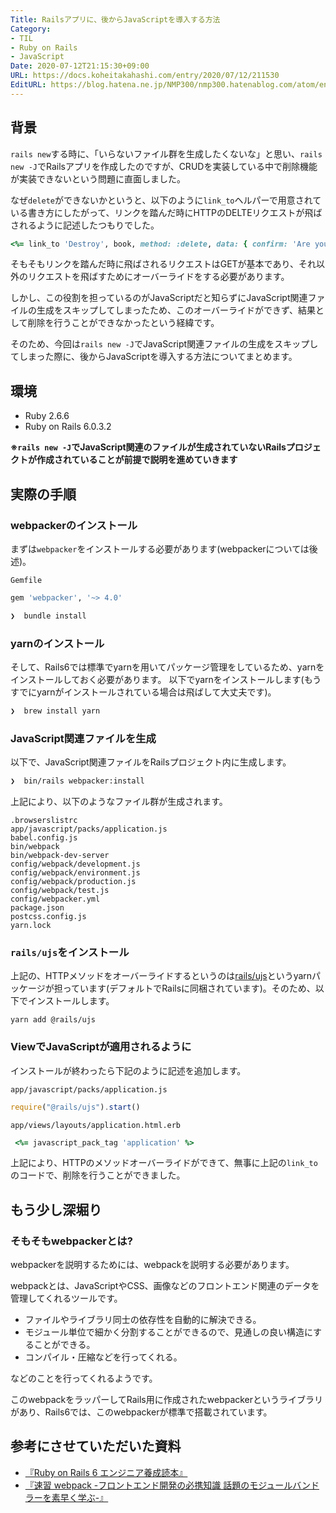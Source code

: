 ```yaml
---
Title: Railsアプリに、後からJavaScriptを導入する方法
Category:
- TIL
- Ruby on Rails
- JavaScript
Date: 2020-07-12T21:15:30+09:00
URL: https://docs.koheitakahashi.com/entry/2020/07/12/211530
EditURL: https://blog.hatena.ne.jp/NMP300/nmp300.hatenablog.com/atom/entry/26006613597473192
---
```


## 背景
`rails new`する時に、「いらないファイル群を生成したくないな」と思い、`rails new -J`でRailsアプリを作成したのですが、CRUDを実装している中で削除機能が実装できないという問題に直面しました。

なぜ`delete`ができないかというと、以下のように`link_to`ヘルパーで用意されている書き方にしたがって、リンクを踏んだ時にHTTPのDELTEリクエストが飛ばされるように記述したつもりでした。

```Ruby
<%= link_to 'Destroy', book, method: :delete, data: { confirm: 'Are you sure?' } %>
```

そもそもリンクを踏んだ時に飛ばされるリクエストはGETが基本であり、それ以外のリクエストを飛ばすためにオーバーライドをする必要があります。

しかし、この役割を担っているのがJavaScriptだと知らずにJavaScript関連ファイルの生成をスキップしてしまったため、このオーバーライドができず、結果として削除を行うことができなかったという経緯です。

そのため、今回は`rails new -J`でJavaScript関連ファイルの生成をスキップしてしまった際に、後からJavaScriptを導入する方法についてまとめます。

## 環境
- Ruby 2.6.6
- Ruby on Rails 6.0.3.2

**※`rails new -J`でJavaScript関連のファイルが生成されていないRailsプロジェクトが作成されていることが前提で説明を進めていきます**

## 実際の手順
### webpackerのインストール
まずは`webpacker`をインストールする必要があります(webpackerについては後述)。

`Gemfile`
```Ruby
gem 'webpacker', '~> 4.0'
```

```zsh
❯  bundle install
```

### yarnのインストール
そして、Rails6では標準でyarnを用いてパッケージ管理をしているため、yarnをインストールしておく必要があります。
以下でyarnをインストールします(もうすでにyarnがインストールされている場合は飛ばして大丈夫です)。

```zsh
❯  brew install yarn
```

### JavaScript関連ファイルを生成
以下で、JavaScript関連ファイルをRailsプロジェクト内に生成します。

```zsh
❯  bin/rails webpacker:install
```

上記により、以下のようなファイル群が生成されます。

```
.browserslistrc
app/javascript/packs/application.js
babel.config.js
bin/webpack
bin/webpack-dev-server
config/webpack/development.js
config/webpack/environment.js
config/webpack/production.js
config/webpack/test.js
config/webpacker.yml
package.json
postcss.config.js
yarn.lock
```

### `rails/ujs`をインストール
上記の、HTTPメソッドをオーバーライドするというのは[rails/ujs](https://github.com/rails/rails/tree/master/actionview/app/assets/javascripts)というyarnパッケージが担っています(デフォルトでRailsに同梱されています)。そのため、以下でインストールします。

```
yarn add @rails/ujs
```

### ViewでJavaScriptが適用されるように
インストールが終わったら下記のように記述を追加します。

`app/javascript/packs/application.js`
```js
require("@rails/ujs").start()
```

`app/views/layouts/application.html.erb`

```Ruby
 <%= javascript_pack_tag 'application' %>
```

上記により、HTTPのメソッドオーバーライドができて、無事に上記の`link_to`のコードで、削除を行うことができました。

## もう少し深堀り
### そもそもwebpackerとは?
webpackerを説明するためには、webpackを説明する必要があります。

webpackとは、JavaScriptやCSS、画像などのフロントエンド関連のデータを管理してくれるツールです。

- ファイルやライブラリ同士の依存性を自動的に解決できる。
- モジュール単位で細かく分割することができるので、見通しの良い構造にすることができる。
- コンパイル・圧縮などを行ってくれる。

などのことを行ってくれるようです。

このwebpackをラッパーしてRails用に作成されたwebpackerというライブラリがあり、Rails6では、このwebpackerが標準で搭載されています。

## 参考にさせていただいた資料
- [『Ruby on Rails 6 エンジニア養成読本』](https://www.amazon.co.jp/Ruby-Rails-%E3%82%A8%E3%83%B3%E3%82%B8%E3%83%8B%E3%82%A2-Software-Design-ebook/dp/B07ZCGSZR4/ref=sr_1_1?__mk_ja_JP=%E3%82%AB%E3%82%BF%E3%82%AB%E3%83%8A&dchild=1&keywords=Ruby+on+Rails+6+%E3%82%A8%E3%83%B3%E3%82%B8%E3%83%8B%E3%82%A2%E9%A4%8A%E6%88%90%E8%AA%AD%E6%9C%AC&qid=1594555839&sr=8-1)
- [『速習 webpack -フロントエンド開発の必携知識 話題のモジュールバンドラーを素早く学ぶ-』](https://www.amazon.co.jp/%E9%80%9F%E7%BF%92webpack-%E9%80%9F%E7%BF%92%E3%82%B7%E3%83%AA%E3%83%BC%E3%82%BA-%E5%B1%B1%E7%94%B0%E7%A5%A5%E5%AF%9B-ebook/dp/B07CQLGGP9/ref=sr_1_fkmr0_1?__mk_ja_JP=%E3%82%AB%E3%82%BF%E3%82%AB%E3%83%8A&dchild=1&keywords=%E9%80%9F%E7%BF%92+webpack+-%E3%83%95%E3%83%AD%E3%83%B3%E3%83%88%E3%82%A8%E3%83%B3%E3%83%89%E9%96%8B%E7%99%BA%E3%81%AE%E5%BF%85%E6%90%BA%E7%9F%A5%E8%AD%98+%E8%A9%B1%E9%A1%8C%E3%81%AE%E3%83%A2%E3%82%B8%E3%83%A5%E3%83%BC%E3%83%AB%E3%83%90%E3%83%B3%E3%83%89%E3%83%A9%E3%83%BC%E3%82%92%E7%B4%A0%E6%97%A9%E3%81%8F%E5%AD%A6%E3%81%B6-&qid=1594555860&sr=8-1-fkmr0)
